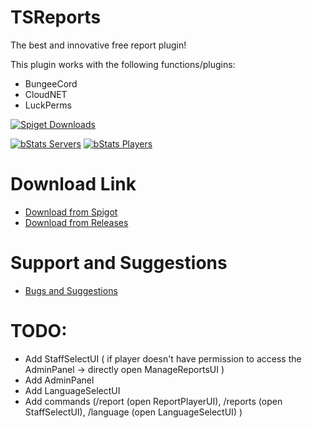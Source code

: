 # TSReports

The best and innovative free report plugin!

This plugin works with the following functions/plugins:
* BungeeCord
* CloudNET
* LuckPerms

[![Spiget Downloads](https://img.shields.io/spiget/downloads/)](https://www.spigotmc.org/resources/)

[![bStats Servers](https://img.shields.io/bstats/servers/19921?label=Bungee%20Servers)](https://bstats.org/plugin/bukkit/TSReports/19921)
[![bStats Players](https://img.shields.io/bstats/players/19921?label=Bungee%20Players)](https://bstats.org/plugin/bukkit/TSReports/19921)

# Download Link

* [Download from Spigot](https://www.spigotmc.org/resources/)
* [Download from Releases](https://github.com/TDSTOS/TSReports-Spigot/releases)

# Support and Suggestions

* [Bugs and Suggestions](https://github.com/TDSTOS/TSReports-Spigot/issues)

# TODO:

* Add StaffSelectUI ( if player doesn't have permission to access the AdminPanel -> directly open ManageReportsUI )
* Add AdminPanel
* Add LanguageSelectUI
* Add commands (/report (open ReportPlayerUI), /reports (open StaffSelectUI), /language (open LanguageSelectUI) )

